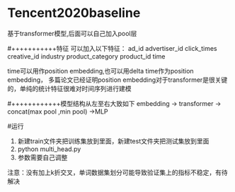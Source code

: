 # Tencent2020baseline
 
基于transformer模型,后面可以自己加入pool层

#+++++++++++特征
可以加入以下特征：
ad_id
advertiser_id 
click_times
creative_id 
industry
product_category 
product_id
time

time可以用作position embedding,也可以用delta time作为position embedding，
多篇论文已经证明position embedding对于transformer是很关键的，单纯的统计特征很难对时间序列进行建模


#++++++++++++模型结构从左至右大致如下
embedding  ->  transformer -> concat(max pool ,min pool) ->MLP

#运行
1. 新建train文件夹把训练集放到里面，新建test文件夹把测试集放到里面
2. python multi_head.py
3. 参数需要自己调整


注意：没有加上k折交叉，单词数据集划分可能导致验证集上的指标不稳定，有待解决
